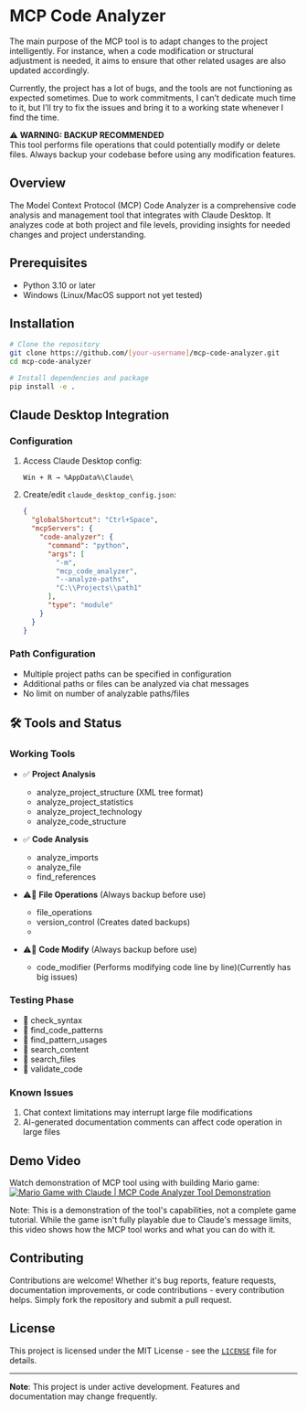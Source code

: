 # MCP Code Analyzer
The main purpose of the MCP tool is to adapt changes to the project intelligently. 
For instance, when a code modification or structural adjustment is needed, it aims to ensure that other related usages are also updated accordingly.

Currently, the project has a lot of bugs, and the tools are not functioning as expected sometimes. Due to work commitments,
I can’t dedicate much time to it, but I’ll try to fix the issues and bring it to a working state whenever I find the time.


⚠️ **WARNING: BACKUP RECOMMENDED**  
This tool performs file operations that could potentially modify or delete files. Always backup your codebase before using any modification features.

## Overview
The Model Context Protocol (MCP) Code Analyzer is a comprehensive code analysis and management tool that integrates with Claude Desktop. It analyzes code at both project and file levels, providing insights for needed changes and project understanding.

## Prerequisites
- Python 3.10 or later
- Windows (Linux/MacOS support not yet tested)

## Installation
```bash
# Clone the repository
git clone https://github.com/[your-username]/mcp-code-analyzer.git
cd mcp-code-analyzer

# Install dependencies and package
pip install -e .
```

## Claude Desktop Integration

### Configuration
1. Access Claude Desktop config:
   ```
   Win + R → %AppData%\Claude\
   ```
2. Create/edit `claude_desktop_config.json`:
   ```json
   {
     "globalShortcut": "Ctrl+Space",
     "mcpServers": {
       "code-analyzer": {
         "command": "python",
         "args": [
           "-m",
           "mcp_code_analyzer",
           "--analyze-paths",
           "C:\\Projects\\path1"
         ],
         "type": "module"
       }
     }
   }
   ```

### Path Configuration
- Multiple project paths can be specified in configuration
- Additional paths or files can be analyzed via chat messages
- No limit on number of analyzable paths/files

## 🛠️ Tools and Status

### Working Tools
- ✅ **Project Analysis**
    - analyze_project_structure (XML tree format)
    - analyze_project_statistics
    - analyze_project_technology
    - analyze_code_structure

- ✅ **Code Analysis**
    - analyze_imports
    - analyze_file
    - find_references

- ⚠️🔄 **File Operations** (Always backup before use)
    - file_operations
    - version_control (Creates dated backups)
    - 
- ⚠️🔄 **Code Modify** (Always backup before use)
  - code_modifier (Performs modifying code line by line)(Currently has big issues) 
  
### Testing Phase
- 🔄 check_syntax
- 🔄 find_code_patterns
- 🔄 find_pattern_usages
- 🔄 search_content
- 🔄 search_files
- 🔄 validate_code

### Known Issues
1. Chat context limitations may interrupt large file modifications
2. AI-generated documentation comments can affect code operation in large files

## Demo Video
Watch demonstration of MCP tool using with building Mario game:
[![Mario Game with Claude | MCP Code Analyzer Tool Demonstration](https://img.youtube.com/vi/MQtZCKNg13I/0.jpg)](https://youtu.be/MQtZCKNg13I)


Note: This is a demonstration of the tool's capabilities, not a complete game tutorial. While the game isn't fully playable due to Claude's message limits, this video shows how the MCP tool works and what you can do with it.

## Contributing
Contributions are welcome! Whether it's bug reports, feature requests, documentation improvements, or code contributions - every contribution helps. Simply fork the repository and submit a pull request.

## License
This project is licensed under the MIT License - see the [`LICENSE`](LICENSE) file for details.

---
**Note**: This project is under active development. Features and documentation may change frequently.